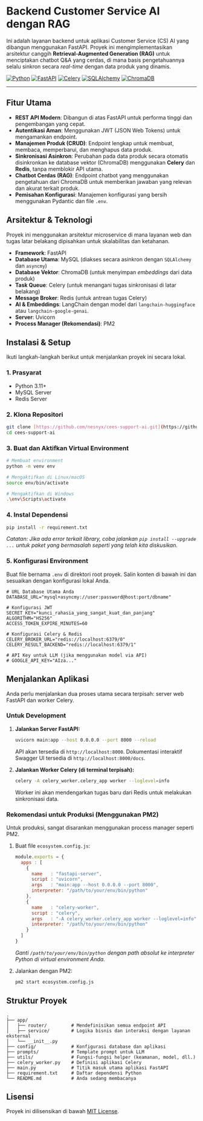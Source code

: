 # Backend Customer Service AI dengan RAG

Ini adalah layanan backend untuk aplikasi Customer Service (CS) AI yang dibangun menggunakan FastAPI. Proyek ini mengimplementasikan arsitektur canggih **Retrieval-Augmented Generation (RAG)** untuk menciptakan chatbot Q&A yang cerdas, di mana basis pengetahuannya selalu sinkron secara *real-time* dengan data produk yang dinamis.

[![Python](https://img.shields.io/badge/Python-3.11+-blue?style=for-the-badge&logo=python)](https://www.python.org/)
[![FastAPI](https://img.shields.io/badge/FastAPI-0.100+-#009688?style=for-the-badge&logo=fastapi)](https://fastapi.tiangolo.com/)
[![Celery](https://img.shields.io/badge/Celery-5.3+-#37814A?style=for-the-badge&logo=celery)](https://docs.celeryq.dev/en/stable/)
[![SQLAlchemy](https://img.shields.io/badge/SQLAlchemy-2.0+-#D71F00?style=for-the-badge&logo=sqlalchemy)](https://www.sqlalchemy.org/)
[![ChromaDB](https://img.shields.io/badge/ChromaDB-%235B3A9A?style=for-the-badge)](https://www.trychroma.com/)

---

## Fitur Utama

-   **REST API Modern**: Dibangun di atas FastAPI untuk performa tinggi dan pengembangan yang cepat.
-   **Autentikasi Aman**: Menggunakan JWT (JSON Web Tokens) untuk mengamankan endpoint.
-   **Manajemen Produk (CRUD)**: Endpoint lengkap untuk membuat, membaca, memperbarui, dan menghapus data produk.
-   **Sinkronisasi Asinkron**: Perubahan pada data produk secara otomatis disinkronkan ke database vektor (ChromaDB) menggunakan **Celery** dan **Redis**, tanpa memblokir API utama.
-   **Chatbot Cerdas (RAG)**: Endpoint chatbot yang menggunakan pengetahuan dari ChromaDB untuk memberikan jawaban yang relevan dan akurat terkait produk.
-   **Pemisahan Konfigurasi**: Manajemen konfigurasi yang bersih menggunakan Pydantic dan file `.env`.

## Arsitektur & Teknologi

Proyek ini menggunakan arsitektur microservice di mana layanan web dan tugas latar belakang dipisahkan untuk skalabilitas dan ketahanan.

-   **Framework**: FastAPI
-   **Database Utama**: MySQL (diakses secara asinkron dengan `SQLAlchemy` dan `asyncmy`)
-   **Database Vektor**: ChromaDB (untuk menyimpan *embeddings* dari data produk)
-   **Task Queue**: Celery (untuk menangani tugas sinkronisasi di latar belakang)
-   **Message Broker**: Redis (untuk antrean tugas Celery)
-   **AI & Embeddings**: LangChain dengan model dari `langchain-huggingface` atau `langchain-google-genai`.
-   **Server**: Uvicorn
-   **Process Manager (Rekomendasi)**: PM2

## Instalasi & Setup

Ikuti langkah-langkah berikut untuk menjalankan proyek ini secara lokal.

### 1. Prasyarat
- Python 3.11+
- MySQL Server
- Redis Server

### 2. Klona Repositori
```bash
git clone [https://github.com/nesnyx/cees-support-ai.git](https://github.com/nesnyx/cees-support-ai.git)
cd cees-support-ai
```

### 3. Buat dan Aktifkan Virtual Environment
```bash
# Membuat environment
python -m venv env

# Mengaktifkan di Linux/macOS
source env/bin/activate

# Mengaktifkan di Windows
.\env\Scripts\activate
```

### 4. Instal Dependensi
```bash
pip install -r requirement.txt
```
*Catatan: Jika ada error terkait library, coba jalankan `pip install --upgrade ...` untuk paket yang bermasalah seperti yang telah kita diskusikan.*

### 5. Konfigurasi Environment
Buat file bernama `.env` di direktori root proyek. Salin konten di bawah ini dan sesuaikan dengan konfigurasi lokal Anda.

```env
# URL Database Utama Anda
DATABASE_URL="mysql+asyncmy://user:password@host:port/dbname"

# Konfigurasi JWT
SECRET_KEY="kunci_rahasia_yang_sangat_kuat_dan_panjang"
ALGORITHM="HS256"
ACCESS_TOKEN_EXPIRE_MINUTES=60

# Konfigurasi Celery & Redis
CELERY_BROKER_URL="redis://localhost:6379/0"
CELERY_RESULT_BACKEND="redis://localhost:6379/1"

# API Key untuk LLM (jika menggunakan model via API)
# GOOGLE_API_KEY="AIza..."
```

## Menjalankan Aplikasi

Anda perlu menjalankan dua proses utama secara terpisah: server web FastAPI dan worker Celery.

### Untuk Development

1.  **Jalankan Server FastAPI:**
    ```bash
    uvicorn main:app --host 0.0.0.0 --port 8000 --reload
    ```
    API akan tersedia di `http://localhost:8000`. Dokumentasi interaktif Swagger UI tersedia di `http://localhost:8000/docs`.

2.  **Jalankan Worker Celery (di terminal terpisah):**
    ```bash
    celery -A celery_worker.celery_app worker --loglevel=info
    ```
    Worker ini akan mendengarkan tugas baru dari Redis untuk melakukan sinkronisasi data.

### Rekomendasi untuk Produksi (Menggunakan PM2)

Untuk produksi, sangat disarankan menggunakan process manager seperti PM2.

1.  Buat file `ecosystem.config.js`:
    ```javascript
    module.exports = {
      apps : [
        {
          name   : "fastapi-server",
          script : "uvicorn",
          args   : "main:app --host 0.0.0.0 --port 8000",
          interpreter: "/path/to/your/env/bin/python"
        },
        {
          name   : "celery-worker",
          script : "celery",
          args   : "-A celery_worker.celery_app worker --loglevel=info",
          interpreter: "/path/to/your/env/bin/python"
        }
      ]
    }
    ```
    *Ganti `/path/to/your/env/bin/python` dengan path absolut ke interpreter Python di virtual environment Anda.*

2.  Jalankan dengan PM2:
    ```bash
    pm2 start ecosystem.config.js
    ```

## Struktur Proyek

```
.
├── app/
│   ├── router/         # Mendefinisikan semua endpoint API
│   ├── service/        # Logika bisnis dan interaksi dengan layanan eksternal
│   └── __init__.py
├── config/             # Konfigurasi database dan aplikasi
├── prompts/            # Template prompt untuk LLM
├── utils/              # Fungsi-fungsi helper (keamanan, model, dll.)
├── celery_worker.py    # Definisi aplikasi Celery
├── main.py             # Titik masuk utama aplikasi FastAPI
├── requirement.txt     # Daftar dependensi Python
└── README.md           # Anda sedang membacanya
```

## Lisensi

Proyek ini dilisensikan di bawah [MIT License](LICENSE).